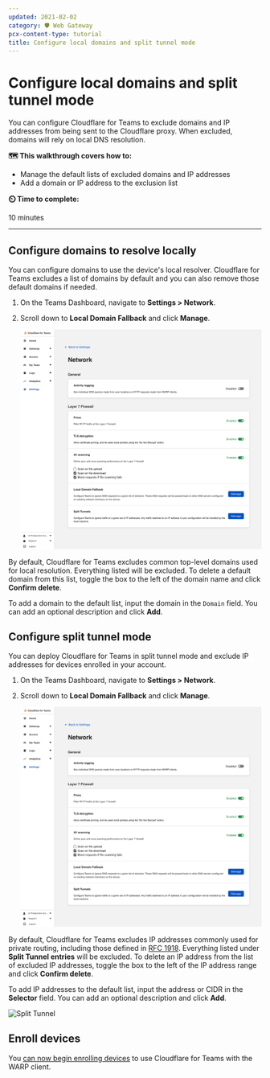 ```yaml
---
updated: 2021-02-02
category: 🛡️ Web Gateway
pcx-content-type: tutorial
title: Configure local domains and split tunnel mode
---
```


# Configure local domains and split tunnel mode

You can configure Cloudflare for Teams to exclude domains and IP addresses from being sent to the Cloudflare proxy. When excluded, domains will rely on local DNS resolution.

**🗺️ This walkthrough covers how to:**

- Manage the default lists of excluded domains and IP addresses
- Add a domain or IP address to the exclusion list

**⏲️ Time to complete:**

10 minutes

---

## Configure domains to resolve locally

You can configure domains to use the device's local resolver. Cloudflare for Teams excludes a list of domains by default and you can also remove those default domains if needed.

1.  On the Teams Dashboard, navigate to **Settings > Network**.

2.  Scroll down to **Local Domain Fallback** and click **Manage**.

    ![Network Settings](../static/secure-web-gateway/block-football/enable-proxy-decrypt.png)

By default, Cloudflare for Teams excludes common top-level domains used for local resolution. Everything listed will be excluded. To delete a default domain from this list, toggle the box to the left of the domain name and click **Confirm delete**.

To add a domain to the default list, input the domain in the `Domain` field. You can add an optional description and click **Add**.

## Configure split tunnel mode

You can deploy Cloudflare for Teams in split tunnel mode and exclude IP addresses for devices enrolled in your account.

1.  On the Teams Dashboard, navigate to **Settings > Network**.

2.  Scroll down to **Local Domain Fallback** and click **Manage**.

    ![Network Settings](../static/secure-web-gateway/block-football/enable-proxy-decrypt.png)

By default, Cloudflare for Teams excludes IP addresses commonly used for private routing, including those defined in [RFC 1918](https://tools.ietf.org/html/rfc1918). Everything listed under **Split Tunnel entries** will be excluded. To delete an IP address from the list of excluded IP addresses, toggle the box to the left of the IP address range and click **Confirm delete**.

To add IP addresses to the default list, input the address or CIDR in the **Selector** field. You can add an optional description and click **Add**.

![Split Tunnel](../static/secure-web-gateway/split-tunnel/split-tunnel-entries.png)

## Enroll devices

You [can now begin enrolling devices](/cloudflare-one/connections/connect-devices/warp/) to use Cloudflare for Teams with the WARP client.
